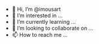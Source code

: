 - 👋 Hi, I’m @imousart
- 👀 I’m interested in ...
- 🌱 I’m currently learning ...
- 💞️ I’m looking to collaborate on ...
- 📫 How to reach me ...

<!---
imousart/imousart is a ✨ special ✨ repository because its `README.md` (this file) appears on your GitHub profile.
You can click the Preview link to take a look at your changes.
--->
